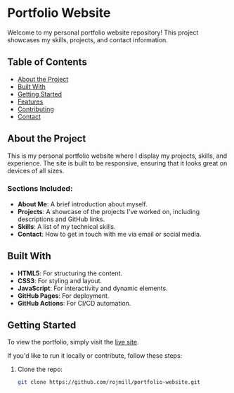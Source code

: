 # Portfolio Website

Welcome to my personal portfolio website repository! This project showcases my skills, projects, and contact information.

## Table of Contents

- [About the Project](#about-the-project)
- [Built With](#built-with)
- [Getting Started](#getting-started)
- [Features](#features)
- [Contributing](#contributing)
- [Contact](#contact)

## About the Project

This is my personal portfolio website where I display my projects, skills, and experience. The site is built to be responsive, ensuring that it looks great on devices of all sizes.

### Sections Included:

- **About Me**: A brief introduction about myself.
- **Projects**: A showcase of the projects I've worked on, including descriptions and GitHub links.
- **Skills**: A list of my technical skills.
- **Contact**: How to get in touch with me via email or social media.

## Built With

- **HTML5**: For structuring the content.
- **CSS3**: For styling and layout.
- **JavaScript**: For interactivity and dynamic elements.
- **GitHub Pages**: For deployment.
- **GitHub Actions**: For CI/CD automation.

## Getting Started

To view the portfolio, simply visit the [live site](https://rojmill.github.io/portfolio-website/).

If you'd like to run it locally or contribute, follow these steps:

1. Clone the repo:
   ```bash
   git clone https://github.com/rojmill/portfolio-website.git
